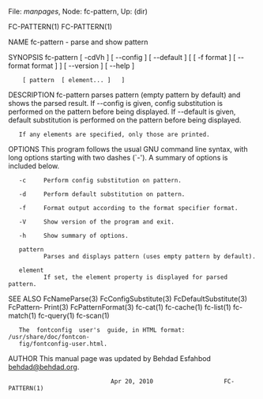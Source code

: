 File: *manpages*,  Node: fc-pattern,  Up: (dir)

FC-PATTERN(1)                                                    FC-PATTERN(1)



NAME
       fc-pattern - parse and show pattern

SYNOPSIS
       fc-pattern  [ -cdVh ]  [ --config ]  [ --default ]  [  [ -f format ]  [
       --format format ]  ]  [ --version ]  [ --help ]

        [ pattern  [ element... ]   ]

DESCRIPTION
       fc-pattern parses pattern (empty pattern  by  default)  and  shows  the
       parsed  result.  If --config is given, config substitution is performed
       on the pattern before being displayed.  If --default is given,  default
       substitution is performed on the pattern before being displayed.

       If any elements are specified, only those are printed.

OPTIONS
       This  program  follows  the  usual  GNU  command line syntax, with long
       options starting with  two  dashes  (`-').  A  summary  of  options  is
       included below.

       -c     Perform config substitution on pattern.

       -d     Perform default substitution on pattern.

       -f     Format output according to the format specifier format.

       -V     Show version of the program and exit.

       -h     Show summary of options.

       pattern
              Parses and displays pattern (uses empty pattern by default).

       element
              If set, the element property is displayed for parsed pattern.

SEE ALSO
       FcNameParse(3)  FcConfigSubstitute(3) FcDefaultSubstitute(3) FcPattern‐
       Print(3)  FcPatternFormat(3)  fc-cat(1)  fc-cache(1)   fc-list(1)   fc-
       match(1) fc-query(1) fc-scan(1)

       The  fontconfig  user's  guide, in HTML format: /usr/share/doc/fontcon‐
       fig/fontconfig-user.html.

AUTHOR
       This manual page was updated by Behdad Esfahbod <behdad@behdad.org>.



                                 Apr 20, 2010                    FC-PATTERN(1)
